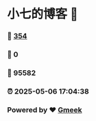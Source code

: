 # 小七的博客 :link:  
### :page_facing_up: [354](/tag.html) 
### :speech_balloon: 0 
### :hibiscus: 95582 
### :alarm_clock: 2025-05-06 17:04:38 
### Powered by :heart: [Gmeek](https://github.com/Meekdai/Gmeek)
